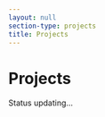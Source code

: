 ```yaml
---
layout: null
section-type: projects
title: Projects
---
```

# Projects

<div id="gh_repos">
  <p>Status updating...</p>
</div>

<!--<div id="gh_repos">
<p>Status updating...</p>

<a href="https://github.com/waynegraham"
title="Follow waynegraham on Github" id="followGithub" class="noBg">
<img src="https://github.com/favicon.ico" />
<span>Follow me on Github</span>
</a>
</div> -->
